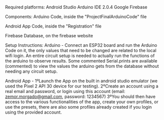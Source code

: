 Required platforms:
Android Studio
Arduino IDE 2.0.4
Google Firebase

Components:
Arduino Code, inside the "ProjectFinalArduinoCode" file

Android App Code, inside the "Registration" file

Firebase Database, on the firebase website


Setup Instructions:
Arduino - Connect an ESP32 board and run the Arduino Code on it, 
the only values that need to be changed are related to the local wifi login.
An entire circuit setup is needed to actually run the functions of the arduino to observe results.
Some commented Serial.prints are available (commented) to view the values the arduino gets from the database without needing any circuit setup.

Android App - 1ºLaunch the App on the built in android studio emulator (we used the Pixel 2 API 30 device for our testing).
	      2ºCreate an account using a real email and password, or login using this account (email: zemor.morgado@gmail.com, password: 1234567)
	      3ºYou should then have access to the various functionalities of the app, create your own profiles, or use the presets, 
		there are also some profiles already created if you login using the provided account.
